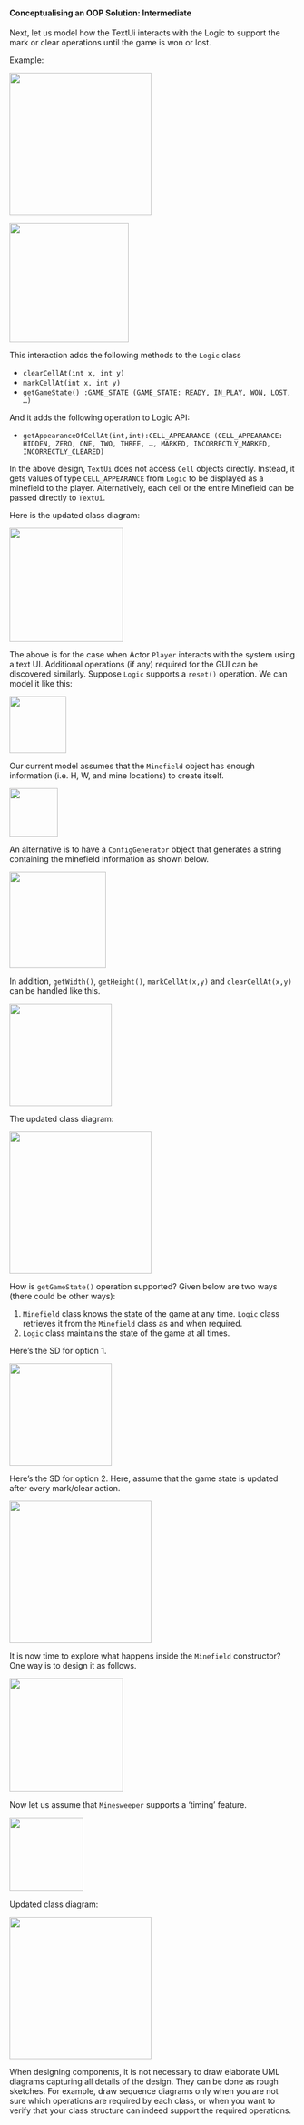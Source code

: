 <link rel="stylesheet" href="{{baseUrl}}/css/textbook.css">

<div class="website-content">

#### Conceptualising an OOP Solution: Intermediate

<div id="main">

Next, let us model how the TextUi interacts with the Logic to support the mark or clear operations until the game is won or lost.

<panel header="UML: Sequence Diagrams: Reference Frames">
  <include src="../../../uml/sequenceDiagrams/referenceFrames/topicPanel.md" />
</panel>

<p/>

<tip-box>

Example:

<img src="{{baseUrl}}/oop/conceptualisingSolution/intermediate/images/playerTextLogicRef.png" height="250" />
<p/>

<img src="{{baseUrl}}/oop/conceptualisingSolution/intermediate/images/textLogicSd.png" height="210" />
<p/>

</tip-box>

This interaction adds the following methods to the `Logic` class

*	`clearCellAt(int x, int y)`
*	`markCellAt(int x, int y)`
*	`getGameState() :GAME_STATE (GAME_STATE: READY, IN_PLAY, WON, LOST, …)`

And it adds the following operation to Logic API:

*	`getAppearanceOfCellAt(int,int):CELL_APPEARANCE (CELL_APPEARANCE: HIDDEN, ZERO, ONE, TWO, THREE, …, MARKED, INCORRECTLY_MARKED, INCORRECTLY_CLEARED)`

In the above design, `TextUi` does not access `Cell` objects directly. Instead, it gets values of type `CELL_APPEARANCE` from `Logic` to be displayed as a minefield to the player. Alternatively, each cell or the entire Minefield can be passed directly to `TextUi`.

Here is the updated class diagram:

<tip-box>

<img src="{{baseUrl}}/oop/conceptualisingSolution/intermediate/images/textLogicMinefieldCell.png" height="200" />
<p/>

</tip-box>

The above is for the case when Actor `Player` interacts with the system using a text UI. Additional operations (if any) required for the GUI can be discovered similarly.
Suppose `Logic` supports a `reset()` operation. We can model it like this:

<panel header="UML: Sequence Diagrams: Object Deletion">
  <include src="../../../uml/sequenceDiagrams/objectDeletion/topicPanel.md" />
</panel>

<p/>

<tip-box>

<img src="{{baseUrl}}/oop/conceptualisingSolution/intermediate/images/logicMinefieldReset.png" height="100" />
<p/>

</tip-box>

Our current model assumes that the `Minefield` object has enough information (i.e. H, W, and mine locations) to create itself.

<tip-box>

<img src="{{baseUrl}}/oop/conceptualisingSolution/intermediate/images/logicMinefieldNewGame.png" height="85" />
<p/>

</tip-box>

An alternative is to have a `ConfigGenerator` object that generates a string containing the minefield information as shown below.

<tip-box>

<img src="{{baseUrl}}/oop/conceptualisingSolution/intermediate/images/logicConfigGenerator.png" height="170" />
<p/>

</tip-box>

In addition, `getWidth()`, `getHeight()`, `markCellAt(x,y)` and `clearCellAt(x,y)` can be handled like this.

<tip-box>

<img src="{{baseUrl}}/oop/conceptualisingSolution/intermediate/images/logicMinefieldFunctions.png" height="180" />
<p/>

</tip-box>

The updated class diagram:

<tip-box>

<img src="{{baseUrl}}/oop/conceptualisingSolution/intermediate/images/fullClassDiagram.png" height="250" />
<p/>

</tip-box>

How is `getGameState()` operation supported? Given below are two ways (there could be other ways):

1. `Minefield` class knows the state of the game at any time. `Logic` class retrieves it from the `Minefield` class as and when required.
2. `Logic` class maintains the state of the game at all times.

Here’s the SD for option 1.

<tip-box>

<img src="{{baseUrl}}/oop/conceptualisingSolution/intermediate/images/logicMinefieldGetGameState.png" height="180" />
<p/>

</tip-box>

Here’s the SD for option 2. Here, assume that the game state is updated after every mark/clear action.

<panel header="UML: Sequence Diagrams: Self-Invocation">
  <include src="../../../uml/sequenceDiagrams/selfInvocation/topicPanel.md" />
</panel>

<p/>

<tip-box>

<img src="{{baseUrl}}/oop/conceptualisingSolution/intermediate/images/logicMinefieldUpdateState.png" height="250" />
<p/>

</tip-box>

It is now time to explore what happens inside the `Minefield` constructor? One way is to design it as follows.

<panel header="UML: Sequence Diagrams: Alternative Paths">
  <include src="../../../uml/sequenceDiagrams/alternativePaths/topicPanel.md" />
</panel>

<p/>

<tip-box>

<img src="{{baseUrl}}/oop/conceptualisingSolution/intermediate/images/minefieldCellAlt.png" height="200" />
<p/>

</tip-box>

Now let us assume that `Minesweeper` supports a ‘timing’ feature.

<panel header="UML: Sequence Diagrams: Optional Paths">
  <include src="../../../uml/sequenceDiagrams/optionalPaths/topicPanel.md" />
</panel>

<p/>

<tip-box>

<img src="{{baseUrl}}/oop/conceptualisingSolution/intermediate/images/logicTimerOpt.png" height="130" />
<p/>

</tip-box>

Updated class diagram:

<tip-box>

<img src="{{baseUrl}}/oop/conceptualisingSolution/intermediate/images/fullClassDiagram.png" height="250" />
<p/>

</tip-box>

<tip-box type="info">

When designing components, it is not necessary to draw elaborate UML diagrams capturing all details of the design. They can be done as rough sketches. For example, draw sequence diagrams only when you are not sure which operations are required by each class, or when you want to verify that your class structure can indeed support the required operations.

</tip-box>

<!-- extras ------------------------------------------------------------------------------------ -->

<panel header=":paperclip: Extras" expandable type="seamless" expanded>

  <panel header=":mortar_board: Learning Outcomes" expandable type="seamless">
    <include src="exercises.md" />
  </panel>

  <panel header=":package: Resources" expandable type="seamless">
    <include src="resources.md" />
  </panel>

</panel>

</div>
</div>
